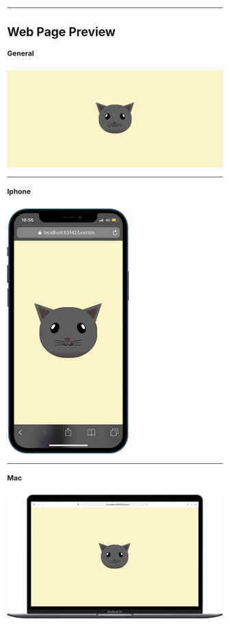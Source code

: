 

---
#   Web Page Preview
###  General
![Web Page Preview Iphone](media/Screenshot%202024-10-09%20at%2016-08-53%20Cat%20Painting.png)
---
---
###  Iphone
![Web Page Preview Iphone](media/Screenshot%202024-10-09%20at%2016-09-10%20Cat%20Painting.png)
---
---
###  Mac
![Web Page Preview Mac](media/Screenshot%202024-10-09%20at%2016-09-30%20Cat%20Painting.png)
---